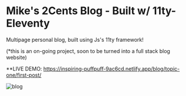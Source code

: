 # Mike's 2Cents Blog - Built w/ 11ty-Eleventy

Multipage personal blog, built using Js's 11ty framework!

(*this is an on-going project, soon to be turned into a full stack blog website)

**LIVE DEMO: https://inspiring-puffpuff-9ac6cd.netlify.app/blog/topic-one/first-post/


![blog](https://user-images.githubusercontent.com/97097479/174084369-c1859c1e-93f0-4cfa-a607-ac9159e31f87.PNG)
